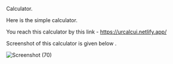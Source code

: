 Calculator.



Here is the simple calculator.





You reach this calculator by this link - https://urcalcui.netlify.app/







Screenshot of this calculator is given below .






![Screenshot (70)](https://user-images.githubusercontent.com/106426051/179255533-2f6afe36-5ccb-4146-8bd6-1af3be98551f.png)

 
